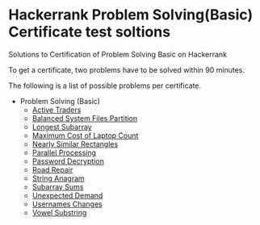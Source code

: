 # Hackerrank Problem Solving(Basic) Certificate test soltions

Solutions to Certification of Problem Solving Basic on Hackerrank

To get a certificate, two problems have to be solved within 90 minutes.

The following is a list of possible problems per certificate.

- Problem Solving (Basic)
  - [Active Traders](active-traders.js)
  - [Balanced System Files Partition](balanced-system-files-partition.js)
  - [Longest Subarray](longest-subarray.js)
  - [Maximum Cost of Laptop Count](maximum-cost-of-laptop-count.js)
  - [Nearly Similar Rectangles](nearly-similar-rectangles.js)
  - [Parallel Processing](parallel-processing.js)
  - [Password Decryption](password-decryption.js)
  - [Road Repair](road-repair.js)
  - [String Anagram](string-anagram.js)
  - [Subarray Sums](subarray-sums.js)
  - [Unexpected Demand](unexpected-demand.js)
  - [Usernames Changes](usernames-changes.js)
  - [Vowel Substring](vowel-substring.js)
